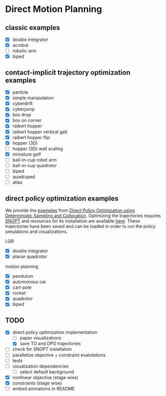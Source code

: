 # Direct Motion Planning

## classic examples
- [X] double integrator
- [X] acrobot
- [ ] robotic arm
- [X] biped

## contact-implicit trajectory optimization examples
- [X] particle
- [X] simple manipulation
- [X] cyberdrift
- [X] cyberjump
- [X] box drop
- [X] box on corner
- [X] raibert hopper
- [X] raibert hopper vertical gait
- [X] raibert hopper flip
- [X] hopper (3D)
- [ ] hopper (3D) wall scaling
- [X] miniature golf
- [ ] ball-in-cup robot arm
- [ ] ball-in-cup quadrotor
- [ ] biped
- [ ] quadruped
- [ ] atlas

## direct policy optimization examples
We provide the [examples](src/examples/direct_policy_optimization) from [Direct Policy Optimization using Deterministic Sampling and Collocation](https://arxiv.org/abs/2010.08506). Optimizing the trajectories requires [SNOPT](https://en.wikipedia.org/wiki/SNOPT) and resources for its installation are available [here](src/solvers/snopt.jl). These trajectories have been saved and can be loaded in order to run the policy simulations and visualizations.

LQR
- [X] double integrator
- [X] planar quadrotor

motion planning
- [X] pendulum
- [X] autonomous car
- [X] cart-pole
- [X] rocket
- [X] quadrotor
- [X] biped

## TODO
- [X] direct policy optimization implementation
	- [ ] paper visualizations
	- [X] save TO and DPO trajectories
- [ ] check for SNOPT installation
- [ ] parallelize objective + constraint evalutations
- [ ] tests
- [ ] visualization dependencies
	- [ ] select default background
- [X] nonlinear objective (stage wise)
- [X] constraints (stage wise)
- [ ] embed animations in README
